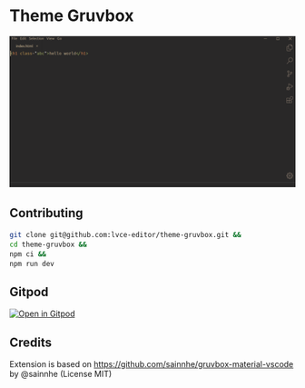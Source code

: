 # Theme Gruvbox

![demo](./images/demo.png)

## Contributing

```sh
git clone git@github.com:lvce-editor/theme-gruvbox.git &&
cd theme-gruvbox &&
npm ci &&
npm run dev
```

## Gitpod

[![Open in Gitpod](https://gitpod.io/button/open-in-gitpod.svg)](https://gitpod.io/#https://github.com/lvce-editor/theme-gruvbox)

## Credits

Extension is based on https://github.com/sainnhe/gruvbox-material-vscode by @sainnhe (License MIT)
